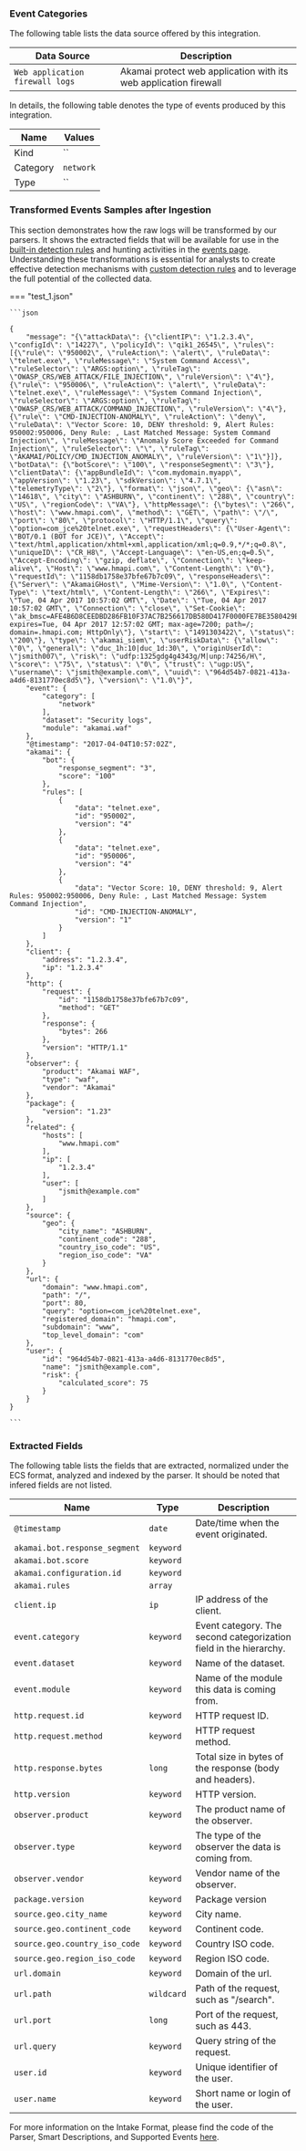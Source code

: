 
### Event Categories


The following table lists the data source offered by this integration.

| Data Source | Description                          |
| ----------- | ------------------------------------ |
| `Web application firewall logs` | Akamai protect web application with its web application firewall |





In details, the following table denotes the type of events produced by this integration.

| Name | Values |
| ---- | ------ |
| Kind | `` |
| Category | `network` |
| Type | `` |




### Transformed Events Samples after Ingestion

This section demonstrates how the raw logs will be transformed by our parsers. It shows the extracted fields that will be available for use in the [built-in detection rules](/xdr/features/detect/rules_catalog.md) and hunting activities in the [events page](/xdr/features/investigate/events.md). Understanding these transformations is essential for analysts to create effective detection mechanisms with [custom detection rules](/xdr/features/detect/sigma.md) and to leverage the full potential of the collected data.

=== "test_1.json"

    ```json
	
    {
        "message": "{\"attackData\": {\"clientIP\": \"1.2.3.4\", \"configId\": \"14227\", \"policyId\": \"qik1_26545\", \"rules\": [{\"rule\": \"950002\", \"ruleAction\": \"alert\", \"ruleData\": \"telnet.exe\", \"ruleMessage\": \"System Command Access\", \"ruleSelector\": \"ARGS:option\", \"ruleTag\": \"OWASP_CRS/WEB_ATTACK/FILE_INJECTION\", \"ruleVersion\": \"4\"}, {\"rule\": \"950006\", \"ruleAction\": \"alert\", \"ruleData\": \"telnet.exe\", \"ruleMessage\": \"System Command Injection\", \"ruleSelector\": \"ARGS:option\", \"ruleTag\": \"OWASP_CRS/WEB_ATTACK/COMMAND_INJECTION\", \"ruleVersion\": \"4\"}, {\"rule\": \"CMD-INJECTION-ANOMALY\", \"ruleAction\": \"deny\", \"ruleData\": \"Vector Score: 10, DENY threshold: 9, Alert Rules: 950002:950006, Deny Rule: , Last Matched Message: System Command Injection\", \"ruleMessage\": \"Anomaly Score Exceeded for Command Injection\", \"ruleSelector\": \"\", \"ruleTag\": \"AKAMAI/POLICY/CMD_INJECTION_ANOMALY\", \"ruleVersion\": \"1\"}]}, \"botData\": {\"botScore\": \"100\", \"responseSegment\": \"3\"}, \"clientData\": {\"appBundleId\": \"com.mydomain.myapp\", \"appVersion\": \"1.23\", \"sdkVersion\": \"4.7.1\", \"telemetryType\": \"2\"}, \"format\": \"json\", \"geo\": {\"asn\": \"14618\", \"city\": \"ASHBURN\", \"continent\": \"288\", \"country\": \"US\", \"regionCode\": \"VA\"}, \"httpMessage\": {\"bytes\": \"266\", \"host\": \"www.hmapi.com\", \"method\": \"GET\", \"path\": \"/\", \"port\": \"80\", \"protocol\": \"HTTP/1.1\", \"query\": \"option=com_jce%20telnet.exe\", \"requestHeaders\": {\"User-Agent\": \"BOT/0.1 (BOT for JCE)\", \"Accept\": \"text/html,application/xhtml+xml,application/xml;q=0.9,*/*;q=0.8\", \"uniqueID\": \"CR_H8\", \"Accept-Language\": \"en-US,en;q=0.5\", \"Accept-Encoding\": \"gzip, deflate\", \"Connection\": \"keep-alive\", \"Host\": \"www.hmapi.com\", \"Content-Length\": \"0\"}, \"requestId\": \"1158db1758e37bfe67b7c09\", \"responseHeaders\": {\"Server\": \"AkamaiGHost\", \"Mime-Version\": \"1.0\", \"Content-Type\": \"text/html\", \"Content-Length\": \"266\", \"Expires\": \"Tue, 04 Apr 2017 10:57:02 GMT\", \"Date\": \"Tue, 04 Apr 2017 10:57:02 GMT\", \"Connection\": \"close\", \"Set-Cookie\": \"ak_bmsc=AFE4B6D8CEEDBD286FB10F37AC7B256617DB580D417F0000FE7BE3580429E23D~pluPrgNmaBdJqOLZFwxqQLSkGGMy4zGMNXrpRIc1Md4qtsDfgjLCojg1hs2HC8JqaaB97QwQRR3YS1ulk+6e9Dbto0YASJAM909Ujbo6Qfyh1XpG0MniBzVbPMUV8oKhBLLPVSNCp0xXMnH8iXGZUHlUsHqWONt3+EGSbWUU320h4GKiGCJkig5r+hc6V1pi3tt7u3LglG3DloEilchdo8D7iu4lrvvAEzyYQI8Hao8M0=; expires=Tue, 04 Apr 2017 12:57:02 GMT; max-age=7200; path=/; domain=.hmapi.com; HttpOnly\"}, \"start\": \"1491303422\", \"status\": \"200\"}, \"type\": \"akamai_siem\", \"userRiskData\": {\"allow\": \"0\", \"general\": \"duc_1h:10|duc_1d:30\", \"originUserId\": \"jsmith007\", \"risk\": \"udfp:1325gdg4g4343g/M|unp:74256/H\", \"score\": \"75\", \"status\": \"0\", \"trust\": \"ugp:US\", \"username\": \"jsmith@example.com\", \"uuid\": \"964d54b7-0821-413a-a4d6-8131770ec8d5\"}, \"version\": \"1.0\"}",
        "event": {
            "category": [
                "network"
            ],
            "dataset": "Security logs",
            "module": "akamai.waf"
        },
        "@timestamp": "2017-04-04T10:57:02Z",
        "akamai": {
            "bot": {
                "response_segment": "3",
                "score": "100"
            },
            "rules": [
                {
                    "data": "telnet.exe",
                    "id": "950002",
                    "version": "4"
                },
                {
                    "data": "telnet.exe",
                    "id": "950006",
                    "version": "4"
                },
                {
                    "data": "Vector Score: 10, DENY threshold: 9, Alert Rules: 950002:950006, Deny Rule: , Last Matched Message: System Command Injection",
                    "id": "CMD-INJECTION-ANOMALY",
                    "version": "1"
                }
            ]
        },
        "client": {
            "address": "1.2.3.4",
            "ip": "1.2.3.4"
        },
        "http": {
            "request": {
                "id": "1158db1758e37bfe67b7c09",
                "method": "GET"
            },
            "response": {
                "bytes": 266
            },
            "version": "HTTP/1.1"
        },
        "observer": {
            "product": "Akamai WAF",
            "type": "waf",
            "vendor": "Akamai"
        },
        "package": {
            "version": "1.23"
        },
        "related": {
            "hosts": [
                "www.hmapi.com"
            ],
            "ip": [
                "1.2.3.4"
            ],
            "user": [
                "jsmith@example.com"
            ]
        },
        "source": {
            "geo": {
                "city_name": "ASHBURN",
                "continent_code": "288",
                "country_iso_code": "US",
                "region_iso_code": "VA"
            }
        },
        "url": {
            "domain": "www.hmapi.com",
            "path": "/",
            "port": 80,
            "query": "option=com_jce%20telnet.exe",
            "registered_domain": "hmapi.com",
            "subdomain": "www",
            "top_level_domain": "com"
        },
        "user": {
            "id": "964d54b7-0821-413a-a4d6-8131770ec8d5",
            "name": "jsmith@example.com",
            "risk": {
                "calculated_score": 75
            }
        }
    }
    	
	```





### Extracted Fields

The following table lists the fields that are extracted, normalized under the ECS format, analyzed and indexed by the parser. It should be noted that infered fields are not listed.

| Name | Type | Description                |
| ---- | ---- | ---------------------------|
|`@timestamp` | `date` | Date/time when the event originated. |
|`akamai.bot.response_segment` | `keyword` |  |
|`akamai.bot.score` | `keyword` |  |
|`akamai.configuration.id` | `keyword` |  |
|`akamai.rules` | `array` |  |
|`client.ip` | `ip` | IP address of the client. |
|`event.category` | `keyword` | Event category. The second categorization field in the hierarchy. |
|`event.dataset` | `keyword` | Name of the dataset. |
|`event.module` | `keyword` | Name of the module this data is coming from. |
|`http.request.id` | `keyword` | HTTP request ID. |
|`http.request.method` | `keyword` | HTTP request method. |
|`http.response.bytes` | `long` | Total size in bytes of the response (body and headers). |
|`http.version` | `keyword` | HTTP version. |
|`observer.product` | `keyword` | The product name of the observer. |
|`observer.type` | `keyword` | The type of the observer the data is coming from. |
|`observer.vendor` | `keyword` | Vendor name of the observer. |
|`package.version` | `keyword` | Package version |
|`source.geo.city_name` | `keyword` | City name. |
|`source.geo.continent_code` | `keyword` | Continent code. |
|`source.geo.country_iso_code` | `keyword` | Country ISO code. |
|`source.geo.region_iso_code` | `keyword` | Region ISO code. |
|`url.domain` | `keyword` | Domain of the url. |
|`url.path` | `wildcard` | Path of the request, such as "/search". |
|`url.port` | `long` | Port of the request, such as 443. |
|`url.query` | `keyword` | Query string of the request. |
|`user.id` | `keyword` | Unique identifier of the user. |
|`user.name` | `keyword` | Short name or login of the user. |



For more information on the Intake Format, please find the code of the Parser, Smart Descriptions, and Supported Events [here](https://github.com/SEKOIA-IO/intake-formats/tree/main/Akamai/akamai-waf).